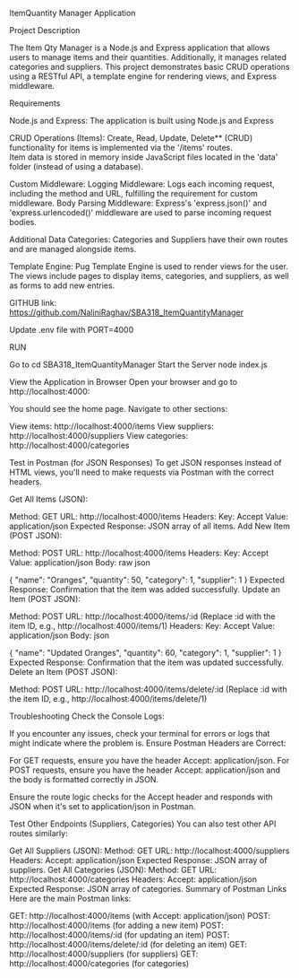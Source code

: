 ItemQuantity Manager Application

Project Description

The Item Qty Manager is a Node.js and Express application that allows users to manage items and their quantities. Additionally, it manages related categories and suppliers. This project demonstrates basic CRUD operations using a RESTful API, a template engine for rendering views, and Express middleware.

Requirements

Node.js and Express: The application is built using Node.js and Express
  
CRUD Operations (Items): 
 Create, Read, Update, Delete** (CRUD) functionality for items is implemented via the '/items' routes.  
 Item data is stored in memory inside JavaScript files located in the 'data' folder (instead of using a database).

 Custom Middleware:
  Logging Middleware: Logs each incoming request, including the method and URL, fulfilling the requirement for custom middleware.
  Body Parsing Middleware: Express's 'express.json()' and 'express.urlencoded()' middleware are used to parse incoming request bodies.

 Additional Data Categories:
  Categories and Suppliers have their own routes and are managed alongside items.

  Template Engine:
  Pug Template Engine is used to render views for the user. The views include pages to display items, categories, and suppliers, as well as forms to add new entries.

 GITHUB link:  https://github.com/NaliniRaghav/SBA318_ItemQuantityManager

 Update .env file with PORT=4000
  
 RUN
  
Go to cd  SBA318_ItemQuantityManager
Start the Server
node index.js

View the Application in Browser
Open your browser and go to http://localhost:4000:

You should see the home page.
Navigate to other sections:

View items: http://localhost:4000/items
View suppliers: http://localhost:4000/suppliers
View categories: http://localhost:4000/categories

Test in Postman (for JSON Responses)
To get JSON responses instead of HTML views, you'll need to make requests via Postman with the correct headers.

Get All Items (JSON):

Method: GET
URL: http://localhost:4000/items
Headers:
Key: Accept
Value: application/json
Expected Response: JSON array of all items.
Add New Item (POST JSON):

Method: POST
URL: http://localhost:4000/items
Headers:
Key: Accept
Value: application/json
Body: raw
json 
 
{
  "name": "Oranges",
  "quantity": 50,
  "category": 1,
  "supplier": 1
}
Expected Response: Confirmation that the item was added successfully.
Update an Item (POST JSON):

Method: POST
URL: http://localhost:4000/items/:id (Replace :id with the item ID, e.g., http://localhost:4000/items/1)
Headers:
Key: Accept
Value: application/json
Body:
json

{
  "name": "Updated Oranges",
  "quantity": 60,
  "category": 1,
  "supplier": 1
}
Expected Response: Confirmation that the item was updated successfully.
Delete an Item (POST JSON):

Method: POST
URL: http://localhost:4000/items/delete/:id (Replace :id with the item ID, e.g., http://localhost:4000/items/delete/1)
 
Troubleshooting
Check the Console Logs:

If you encounter any issues, check your terminal for errors or logs that might indicate where the problem is.
Ensure Postman Headers are Correct:

For GET requests, ensure you have the header Accept: application/json.
For POST requests, ensure you have the header Accept: application/json and the body is formatted correctly in JSON.
 

Ensure the route logic checks for the Accept header and responds with JSON when it's set to application/json in Postman.

Test Other Endpoints (Suppliers, Categories)
You can also test other API routes similarly:

Get All Suppliers (JSON):
Method: GET
URL: http://localhost:4000/suppliers
Headers: Accept: application/json
Expected Response: JSON array of suppliers.
Get All Categories (JSON):
Method: GET
URL: http://localhost:4000/categories
Headers: Accept: application/json
Expected Response: JSON array of categories.
Summary of Postman Links
Here are the main Postman links:

GET: http://localhost:4000/items (with Accept: application/json)
POST: http://localhost:4000/items (for adding a new item)
POST: http://localhost:4000/items/:id (for updating an item)
POST: http://localhost:4000/items/delete/:id (for deleting an item)
GET: http://localhost:4000/suppliers (for suppliers)
GET: http://localhost:4000/categories (for categories)

